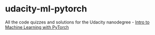 # udacity-ml-pytorch
All the code quizzes and solutions for the Udacity nanodegree - [Intro to Machine Learning with PyTorch](https://www.udacity.com/course/intro-to-machine-learning-nanodegree--nd229)
